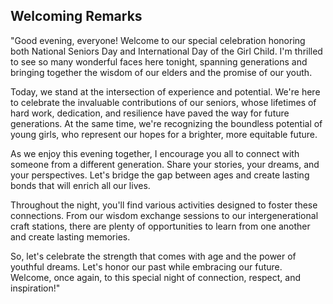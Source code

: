 ## Welcoming Remarks

"Good evening, everyone! Welcome to our special celebration honoring both National Seniors Day and International Day of the Girl Child. I'm thrilled to see so many wonderful faces here tonight, spanning generations and bringing together the wisdom of our elders and the promise of our youth.

Today, we stand at the intersection of experience and potential. We're here to celebrate the invaluable contributions of our seniors, whose lifetimes of hard work, dedication, and resilience have paved the way for future generations. At the same time, we're recognizing the boundless potential of young girls, who represent our hopes for a brighter, more equitable future.

As we enjoy this evening together, I encourage you all to connect with someone from a different generation. Share your stories, your dreams, and your perspectives. Let's bridge the gap between ages and create lasting bonds that will enrich all our lives.

Throughout the night, you'll find various activities designed to foster these connections. From our wisdom exchange sessions to our intergenerational craft stations, there are plenty of opportunities to learn from one another and create lasting memories.

So, let's celebrate the strength that comes with age and the power of youthful dreams. Let's honor our past while embracing our future. Welcome, once again, to this special night of connection, respect, and inspiration!"
